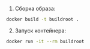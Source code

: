 1. Сборка образа:
```bash
docker build -t buildroot .
```

2. Запуск контейнера:
```bash
docker run -it --rm buildroot
```